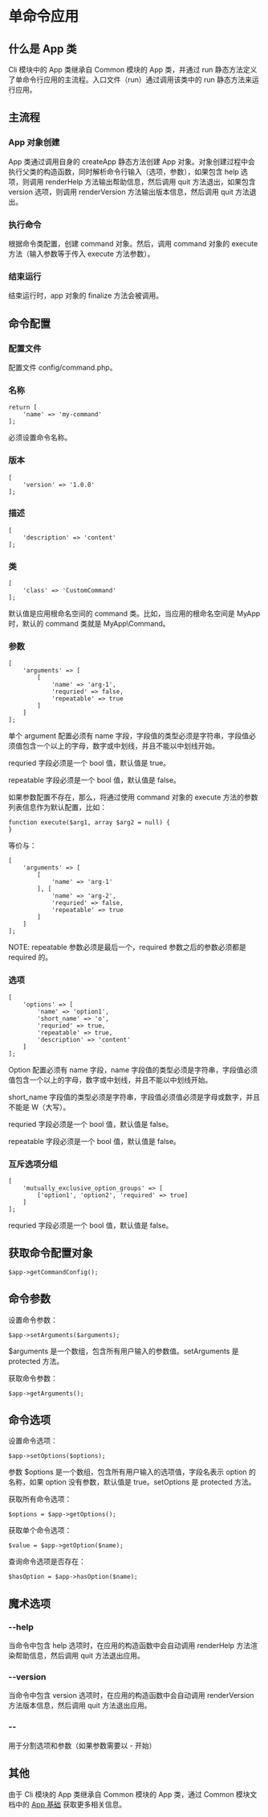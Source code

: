 # 单命令应用
## 什么是 App 类
Cli 模块中的 App 类继承自 Common 模块的 App 类，并通过 run 静态方法定义了单命令行应用的主流程。入口文件（run）通过调用该类中的 run 静态方法来运行应用。

## 主流程
### App 对象创建
App 类通过调用自身的 createApp 静态方法创建 App 对象。对象创建过程中会执行父类的构造函数，同时解析命令行输入（选项，参数），如果包含 help 选项，则调用 renderHelp 方法输出帮助信息，然后调用 quit 方法退出，如果包含 version 选项，则调用 renderVersion 方法输出版本信息，然后调用 quit 方法退出。

### 执行命令
根据命令类配置，创建 command 对象。然后，调用 command 对象的 execute 方法（输入参数等于传入 execute 方法参数）。

### 结束运行
结束运行时，app 对象的 finalize 方法会被调用。

## 命令配置
### 配置文件
配置文件 config/command.php。

### 名称
```.php
return [
    'name' => 'my-command'
];
```
必须设置命令名称。
### 版本
```.php
[
    'version' => '1.0.0'
];
```
### 描述
```.php
[
    'description' => 'content'
];
```
### 类
```.php
[
    'class' => 'CustomCommand'
];
```
默认值是应用根命名空间的 command 类。比如，当应用的根命名空间是 MyApp 时，默认的 command 类就是 MyApp\Command。
### 参数
```.php
[
    'arguments' => [
        [
            'name' => 'arg-1',
            'requried' => false,
            'repeatable' => true
        ]
    ]
];
```
单个 argument 配置必须有 name 字段，字段值的类型必须是字符串，字段值必须值包含一个以上的字母，数字或中划线，并且不能以中划线开始。

requried 字段必须是一个 bool 值，默认值是 true。

repeatable 字段必须是一个 bool 值，默认值是 false。

如果参数配置不存在，那么，将通过使用 command 对象的 execute 方法的参数列表信息作为默认配置，比如：
```.php
function execute($arg1, array $arg2 = null) {
}
```
等价与：
```.php
[
    'arguments' => [
        [
            'name' => 'arg-1'
        ], [
            'name' => 'arg-2',
            'requried' => false,
            'repeatable' => true
        ]
    ]
];
```
NOTE: repeatable 参数必须是最后一个，required 参数之后的参数必须都是 required 的。
### 选项
```.php
[
    'options' => [
        'name' => 'option1',
        'short_name' => 'o',
        'requried' => true,
        'repeatable' => true,
        'description' => 'content'
    ]
];
```

Option 配置必须有 name 字段，name 字段值的类型必须是字符串，字段值必须值包含一个以上的字母，数字或中划线，并且不能以中划线开始。

short_name 字段值的类型必须是字符串，字段值必须值必须是字母或数字，并且不能是 W（大写）。

requried 字段必须是一个 bool 值，默认值是 false。

repeatable 字段必须是一个 bool 值，默认值是 false。

### 互斥选项分组
```.php
[
    'mutually_exclusive_option_groups' => [
        ['option1', 'option2', 'required' => true]
    ]
];
```

requried 字段必须是一个 bool 值，默认值是 false。

## 获取命令配置对象
```.php
$app->getCommandConfig();
```

## 命令参数
设置命令参数：
```.php
$app->setArguments($arguments);
```
$arguments 是一个数组，包含所有用户输入的参数值。setArguments 是 protected 方法。

获取命令参数：
```.php
$app->getArguments();
```
## 命令选项
设置命令选项：
```.php
$app->setOptions($options);
```
参数 $options 是一个数组，包含所有用户输入的选项值，字段名表示 option 的名称，如果 option 没有参数，默认值是 true。setOptions 是 protected 方法。

获取所有命令选项：
```.php
$options = $app->getOptions();
```
获取单个命令选项：
```.php
$value = $app->getOption($name);
```
查询命令选项是否存在：
```.php
$hasOption = $app->hasOption($name);
```
## 魔术选项
### --help
当命令中包含 help 选项时，在应用的构造函数中会自动调用 renderHelp 方法渲染帮助信息，然后调用 quit 方法退出应用。 
### --version
当命令中包含 version 选项时，在应用的构造函数中会自动调用 renderVersion 方法版本信息，然后调用 quit 方法退出应用。 
### --
用于分割选项和参数（如果参数需要以 - 开始）
## 其他
由于 Cli 模块的 App 类继承自 Common 模块的 App 类，通过 Common 模块文档中的 [App 基础](/cn/manual/common/app_basics) 获取更多相关信息。
